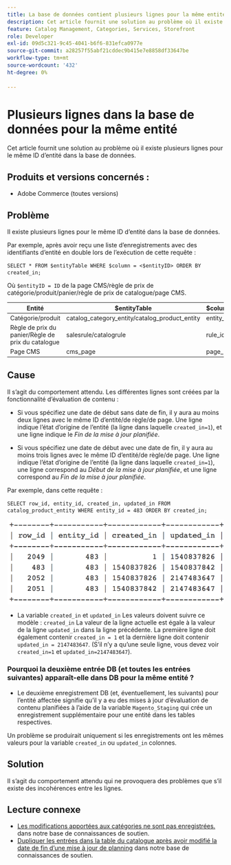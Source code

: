 ```yaml
---
title: La base de données contient plusieurs lignes pour la même entité
description: Cet article fournit une solution au problème où il existe plusieurs lignes pour le même ID d’entité dans la base de données.
feature: Catalog Management, Categories, Services, Storefront
role: Developer
exl-id: 09d5c321-9c45-4041-b6f6-831efca0977e
source-git-commit: a28257f55abf21cddec9b415e7e8858df33647be
workflow-type: tm+mt
source-wordcount: '432'
ht-degree: 0%

---
```


# Plusieurs lignes dans la base de données pour la même entité

Cet article fournit une solution au problème où il existe plusieurs lignes pour le même ID d’entité dans la base de données.

## Produits et versions concernés :

* Adobe Commerce (toutes versions)

## Problème

Il existe plusieurs lignes pour le même ID d’entité dans la base de données.

Par exemple, après avoir reçu une liste d’enregistrements avec des identifiants d’entité en double lors de l’exécution de cette requête :

```
SELECT * FROM $entityTable WHERE $column = <$entityID> ORDER BY created_in;
```

Où `$entityID = ID` de la page CMS/règle de prix de catégorie/produit/panier/règle de prix de catalogue/page CMS.

| Entité | $entityTable | $column |
|------------------|-----------------------------------|------------------|
| Catégorie/produit | catalog_category_entity/catalog_product_entity | entity_id |
| Règle de prix du panier/Règle de prix du catalogue | salesrule/catalogrule | rule_id |
| Page CMS | cms_page | page_id |

## Cause

Il s’agit du comportement attendu. Les différentes lignes sont créées par la fonctionnalité d’évaluation de contenu :

* Si vous spécifiez une date de début sans date de fin, il y aura au moins deux lignes avec le même ID d’entité/de règle/de page. Une ligne indique l’état d’origine de l’entité (la ligne dans laquelle `created_in=1`), et une ligne indique le *Fin de la mise à jour planifiée*.

* Si vous spécifiez une date de début avec une date de fin, il y aura au moins trois lignes avec le même ID d’entité/de règle/de page. Une ligne indique l’état d’origine de l’entité (la ligne dans laquelle `created_in=1`), une ligne correspond au *Début de la mise à jour planifiée*, et une ligne correspond au *Fin de la mise à jour planifiée*.

Par exemple, dans cette requête :

```
SELECT row_id, entity_id, created_in, updated_in FROM catalog_product_entity WHERE entity_id = 483 ORDER BY created_in;
```

![multiple_rows_in_database.png](assets/multiple_rows_in_database.png)

* La variable `created_in` et `updated_in` Les valeurs doivent suivre ce modèle : `created_in` La valeur de la ligne actuelle est égale à la valeur de la ligne `updated_in` dans la ligne précédente. La première ligne doit également contenir `created_in = 1` et la dernière ligne doit contenir `updated_in = 2147483647`. (S’il n’y a qu’une seule ligne, vous devez voir `created_in=1` et `updated_in=2147483647`).

### Pourquoi la deuxième entrée DB (et toutes les entrées suivantes) apparaît-elle dans DB pour la même entité ?

* Le deuxième enregistrement DB (et, éventuellement, les suivants) pour l’entité affectée signifie qu’il y a eu des mises à jour d’évaluation de contenu planifiées à l’aide de la variable `Magento_Staging` qui crée un enregistrement supplémentaire pour une entité dans les tables respectives.

Un problème se produirait uniquement si les enregistrements ont les mêmes valeurs pour la variable `created_in` ou `updated_in` colonnes.

## Solution

Il s’agit du comportement attendu qui ne provoquera des problèmes que s’il existe des incohérences entre les lignes.

## Lecture connexe

* [Les modifications apportées aux catégories ne sont pas enregistrées.](https://experienceleague.adobe.com/docs/commerce-knowledge-base/kb/troubleshooting/miscellaneous/changes-to-categories-are-not-being-saved.html) dans notre base de connaissances de soutien.
* [Dupliquer les entrées dans la table du catalogue après avoir modifié la date de fin d’une mise à jour de planning](https://experienceleague.adobe.com/docs/commerce-knowledge-base/kb/troubleshooting/known-issues-patches-attached/duplicate-entries-in-the-catalogrule-table-after-editing-the-end-date-of-a-schedule-update.html) dans notre base de connaissances de soutien.
